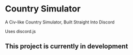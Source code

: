 # Country Simulator

A Civ-like Country Simulator, Built Straight Into Discord

Uses discord.js

## This project is currently in development
